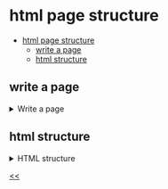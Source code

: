 # html page structure

- [html page structure](#html-page-structure)
  - [write a page](#write-a-page)
  - [html structure](#html-structure)

## write a page 
<details>
<summary>Write a page</summary>

### description
The text used to make the web page can be copied from here:

* Events
* Let's have a look
* What's On In Toronto
* Select the date you are interested in.

>Check that the characters you entered are correct and make sure there are no extra spaces anywhere.

### tasks
- [x] Inside the \<html> tag is the \<head> tag
- [x] Inside the \<head> tag is the \<meta> tag with "charset" attribute
- [x] Inside the \<head> tag is the \<title> tag
- [x] The \<title> tag has right content
- [x] Inside the \<html> tag is the \<body> tag
- [x] The \<body> tag has \<p> element
- [x] The code is valid
- [x] The first \<p> tag has the correct content
- [x] The \<body> tag has \<h1> element
- [x] The \<h1> tag has right content
- [x] The second \<p> tag has the correct content

### solution
[write-a-page.html](./write_a_page.html)

</details>
 
## html structure
<details>
<summary>HTML structure</summary>

### description
Complete the structure of the following HTML document

### tasks
- [x] Add a heading
- [x] Add a paragraph "Text generation with GPT"
- [x] Add a title

### solution
[html-structure.html](./html-structure.html)

</details>

[<<](../../README.md)
<!--
:%s/\(Sample \(Input\|Output\) \d:\)\n\(.*\)/```\r\r**\1**\r```\3/gc
-->

